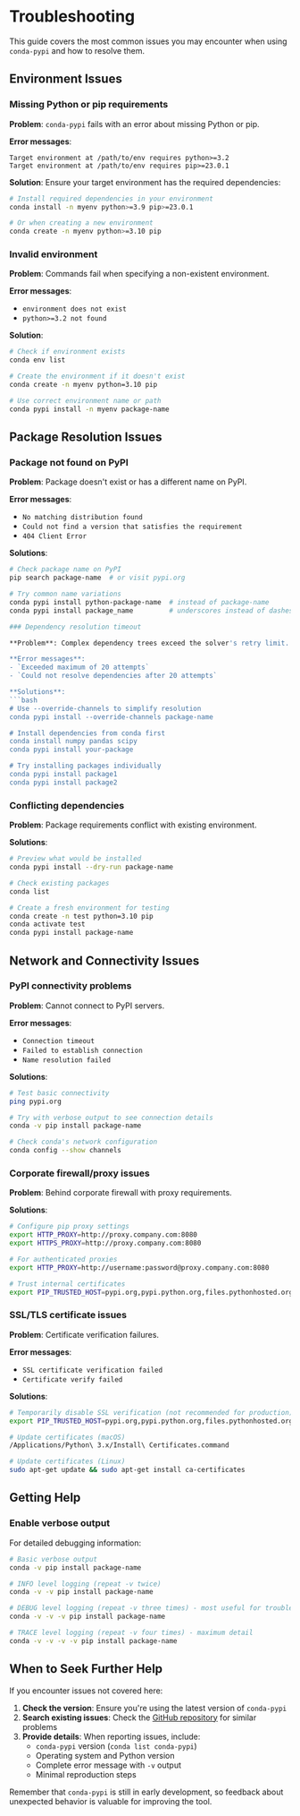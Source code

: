 # Troubleshooting

This guide covers the most common issues you may encounter when using `conda-pypi` and how to resolve them.

## Environment Issues

### Missing Python or pip requirements

**Problem**: `conda-pypi` fails with an error about missing Python or pip.

**Error messages**:
```
Target environment at /path/to/env requires python>=3.2
Target environment at /path/to/env requires pip>=23.0.1
```

**Solution**: Ensure your target environment has the required dependencies:

```bash
# Install required dependencies in your environment
conda install -n myenv python>=3.9 pip>=23.0.1

# Or when creating a new environment
conda create -n myenv python>=3.10 pip
```

### Invalid environment

**Problem**: Commands fail when specifying a non-existent environment.

**Error messages**:
- `environment does not exist`
- `python>=3.2 not found`

**Solution**:
```bash
# Check if environment exists
conda env list

# Create the environment if it doesn't exist
conda create -n myenv python=3.10 pip

# Use correct environment name or path
conda pypi install -n myenv package-name
```

## Package Resolution Issues

### Package not found on PyPI

**Problem**: Package doesn't exist or has a different name on PyPI.

**Error messages**:
- `No matching distribution found`
- `Could not find a version that satisfies the requirement`
- `404 Client Error`

**Solutions**:
```bash
# Check package name on PyPI
pip search package-name  # or visit pypi.org

# Try common name variations
conda pypi install python-package-name  # instead of package-name
conda pypi install package_name         # underscores instead of dashes

### Dependency resolution timeout

**Problem**: Complex dependency trees exceed the solver's retry limit.

**Error messages**:
- `Exceeded maximum of 20 attempts`
- `Could not resolve dependencies after 20 attempts`

**Solutions**:
```bash
# Use --override-channels to simplify resolution
conda pypi install --override-channels package-name

# Install dependencies from conda first
conda install numpy pandas scipy
conda pypi install your-package

# Try installing packages individually
conda pypi install package1
conda pypi install package2
```

### Conflicting dependencies

**Problem**: Package requirements conflict with existing environment.

**Solutions**:
```bash
# Preview what would be installed
conda pypi install --dry-run package-name

# Check existing packages
conda list

# Create a fresh environment for testing
conda create -n test python=3.10 pip
conda activate test
conda pypi install package-name
```

## Network and Connectivity Issues

### PyPI connectivity problems

**Problem**: Cannot connect to PyPI servers.

**Error messages**:
- `Connection timeout`
- `Failed to establish connection`
- `Name resolution failed`

**Solutions**:
```bash
# Test basic connectivity
ping pypi.org

# Try with verbose output to see connection details
conda -v pip install package-name

# Check conda's network configuration
conda config --show channels
```

### Corporate firewall/proxy issues

**Problem**: Behind corporate firewall with proxy requirements.

**Solutions**:
```bash
# Configure pip proxy settings
export HTTP_PROXY=http://proxy.company.com:8080
export HTTPS_PROXY=http://proxy.company.com:8080

# For authenticated proxies
export HTTP_PROXY=http://username:password@proxy.company.com:8080

# Trust internal certificates
export PIP_TRUSTED_HOST=pypi.org,pypi.python.org,files.pythonhosted.org
```

### SSL/TLS certificate issues

**Problem**: Certificate verification failures.

**Error messages**:
- `SSL certificate verification failed`
- `Certificate verify failed`

**Solutions**:
```bash
# Temporarily disable SSL verification (not recommended for production)
export PIP_TRUSTED_HOST=pypi.org,pypi.python.org,files.pythonhosted.org

# Update certificates (macOS)
/Applications/Python\ 3.x/Install\ Certificates.command

# Update certificates (Linux)
sudo apt-get update && sudo apt-get install ca-certificates
```

## Getting Help

### Enable verbose output

For detailed debugging information:

```bash
# Basic verbose output
conda -v pip install package-name

# INFO level logging (repeat -v twice)
conda -v -v pip install package-name

# DEBUG level logging (repeat -v three times) - most useful for troubleshooting
conda -v -v -v pip install package-name

# TRACE level logging (repeat -v four times) - maximum detail
conda -v -v -v -v pip install package-name
```

## When to Seek Further Help

If you encounter issues not covered here:

1. **Check the version**: Ensure you're using the latest version of `conda-pypi`
2. **Search existing issues**: Check the [GitHub repository](https://github.com/conda-incubator/conda-pypi) for similar problems
3. **Provide details**: When reporting issues, include:
   - `conda-pypi` version (`conda list conda-pypi`)
   - Operating system and Python version
   - Complete error message with `-v` output
   - Minimal reproduction steps

Remember that `conda-pypi` is still in early development, so feedback about unexpected behavior is valuable for improving the tool.
